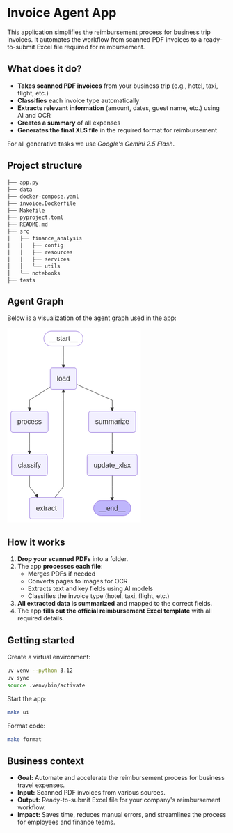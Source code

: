 # Invoice Agent App

This application simplifies the reimbursement process for business trip invoices. It automates the workflow from scanned PDF invoices to a ready-to-submit Excel file required for reimbursement.

## What does it do?

- **Takes scanned PDF invoices** from your business trip (e.g., hotel, taxi, flight, etc.)
- **Classifies** each invoice type automatically
- **Extracts relevant information** (amount, dates, guest name, etc.) using AI and OCR
- **Creates a summary** of all expenses
- **Generates the final XLS file** in the required format for reimbursement

For all generative tasks we use *Google's Gemini 2.5 Flash*.

## Project structure

```
├── app.py
├── data
├── docker-compose.yaml
├── invoice.Dockerfile
├── Makefile
├── pyproject.toml
├── README.md
├── src
│   ├── finance_analysis
│   │   ├── config
│   │   ├── resources
│   │   ├── services
│   │   └── utils
│   └── notebooks
├── tests
```

## Agent Graph

Below is a visualization of the agent graph used in the app:

![Invoice Agent Graph](data/invoice_graph.png)

## How it works

1. **Drop your scanned PDFs** into a folder.
2. The app **processes each file**:
   - Merges PDFs if needed
   - Converts pages to images for OCR
   - Extracts text and key fields using AI models
   - Classifies the invoice type (hotel, taxi, flight, etc.)
3. **All extracted data is summarized** and mapped to the correct fields.
4. The app **fills out the official reimbursement Excel template** with all required details.

## Getting started

Create a virtual environment:
```bash
uv venv --python 3.12
uv sync
source .venv/bin/activate
```

Start the app:
```bash
make ui       
```

Format code:
```bash
make format
```

## Business context

- **Goal:** Automate and accelerate the reimbursement process for business travel expenses.
- **Input:** Scanned PDF invoices from various sources.
- **Output:** Ready-to-submit Excel file for your company's reimbursement workflow.
- **Impact:** Saves time, reduces manual errors, and streamlines the process for employees and finance teams.

